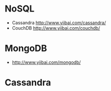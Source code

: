 # NoSQL

- Cassandra <http://www.yiibai.com/cassandra/>
- CouchDB <http://www.yiibai.com/couchdb/>

# MongoDB

- <http://www.yiibai.com/mongodb/>

# Cassandra

